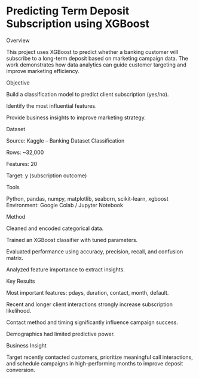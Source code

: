 # Predicting Term Deposit Subscription using XGBoost
Overview

This project uses XGBoost to predict whether a banking customer will subscribe to a long-term deposit based on marketing campaign data.
The work demonstrates how data analytics can guide customer targeting and improve marketing efficiency.

Objective

Build a classification model to predict client subscription (yes/no).

Identify the most influential features.

Provide business insights to improve marketing strategy.

Dataset

Source: Kaggle – Banking Dataset Classification

Rows: ~32,000

Features: 20

Target: y (subscription outcome)

Tools

Python, pandas, numpy, matplotlib, seaborn, scikit-learn, xgboost
Environment: Google Colab / Jupyter Notebook

Method

Cleaned and encoded categorical data.

Trained an XGBoost classifier with tuned parameters.

Evaluated performance using accuracy, precision, recall, and confusion matrix.

Analyzed feature importance to extract insights.

Key Results

Most important features: pdays, duration, contact, month, default.

Recent and longer client interactions strongly increase subscription likelihood.

Contact method and timing significantly influence campaign success.

Demographics had limited predictive power.

Business Insight

Target recently contacted customers, prioritize meaningful call interactions, and schedule campaigns in high-performing months to improve deposit conversion.
